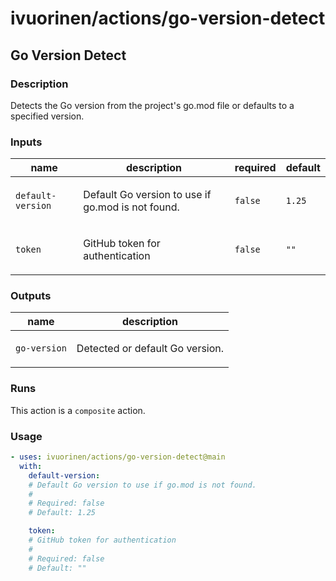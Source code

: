 # ivuorinen/actions/go-version-detect

## Go Version Detect

### Description

Detects the Go version from the project's go.mod file or defaults to a specified version.

### Inputs

| name              | description                                              | required | default |
|-------------------|----------------------------------------------------------|----------|---------|
| `default-version` | <p>Default Go version to use if go.mod is not found.</p> | `false`  | `1.25`  |
| `token`           | <p>GitHub token for authentication</p>                   | `false`  | `""`    |

### Outputs

| name         | description                            |
|--------------|----------------------------------------|
| `go-version` | <p>Detected or default Go version.</p> |

### Runs

This action is a `composite` action.

### Usage

```yaml
- uses: ivuorinen/actions/go-version-detect@main
  with:
    default-version:
    # Default Go version to use if go.mod is not found.
    #
    # Required: false
    # Default: 1.25

    token:
    # GitHub token for authentication
    #
    # Required: false
    # Default: ""
```
